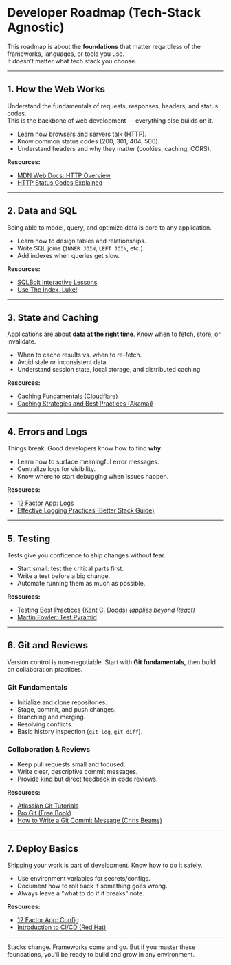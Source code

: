 # Developer Roadmap (Tech-Stack Agnostic)

This roadmap is about the **foundations** that matter regardless of the frameworks, languages, or tools you use.  
It doesn’t matter what tech stack you choose.

---

## 1. How the Web Works
Understand the fundamentals of requests, responses, headers, and status codes.  
This is the backbone of web development — everything else builds on it.

- Learn how browsers and servers talk (HTTP).
- Know common status codes (200, 301, 404, 500).
- Understand headers and why they matter (cookies, caching, CORS).

**Resources:**
- [MDN Web Docs: HTTP Overview](https://developer.mozilla.org/en-US/docs/Web/HTTP/Overview)  
- [HTTP Status Codes Explained](https://httpstatuses.com/)

---

## 2. Data and SQL
Being able to model, query, and optimize data is core to any application.

- Learn how to design tables and relationships.
- Write SQL joins (`INNER JOIN`, `LEFT JOIN`, etc.).
- Add indexes when queries get slow.

**Resources:**
- [SQLBolt Interactive Lessons](https://sqlbolt.com/)  
- [Use The Index, Luke!](https://use-the-index-luke.com/)

---

## 3. State and Caching
Applications are about **data at the right time**. Know when to fetch, store, or invalidate.

- When to cache results vs. when to re-fetch.
- Avoid stale or inconsistent data.
- Understand session state, local storage, and distributed caching.

**Resources:**
- [Caching Fundamentals (Cloudflare)](https://developers.cloudflare.com/cache/about/)  
- [Caching Strategies and Best Practices (Akamai)](https://developer.akamai.com/blog/2021/05/03/caching-strategies-and-best-practices)

---

## 4. Errors and Logs
Things break. Good developers know how to find **why**.

- Learn how to surface meaningful error messages.
- Centralize logs for visibility.
- Know where to start debugging when issues happen.

**Resources:**
- [12 Factor App: Logs](https://12factor.net/logs)  
- [Effective Logging Practices (Better Stack Guide)](https://betterstack.com/community/guides/logging/)

---

## 5. Testing
Tests give you confidence to ship changes without fear.

- Start small: test the critical parts first.
- Write a test before a big change.
- Automate running them as much as possible.

**Resources:**
- [Testing Best Practices (Kent C. Dodds)](https://kentcdodds.com/blog/common-mistakes-with-react-testing-library) *(applies beyond React)*  
- [Martin Fowler: Test Pyramid](https://martinfowler.com/bliki/TestPyramid.html)

---

## 6. Git and Reviews
Version control is non-negotiable. Start with **Git fundamentals**, then build on collaboration practices.

### Git Fundamentals
- Initialize and clone repositories.  
- Stage, commit, and push changes.  
- Branching and merging.  
- Resolving conflicts.  
- Basic history inspection (`git log`, `git diff`).  

### Collaboration & Reviews
- Keep pull requests small and focused.  
- Write clear, descriptive commit messages.  
- Provide kind but direct feedback in code reviews.  

**Resources:**
- [Atlassian Git Tutorials](https://www.atlassian.com/git/tutorials)  
- [Pro Git (Free Book)](https://git-scm.com/book/en/v2)  
- [How to Write a Git Commit Message (Chris Beams)](https://chris.beams.io/posts/git-commit/)  

---

## 7. Deploy Basics
Shipping your work is part of development. Know how to do it safely.

- Use environment variables for secrets/configs.
- Document how to roll back if something goes wrong.
- Always leave a “what to do if it breaks” note.

**Resources:**
- [12 Factor App: Config](https://12factor.net/config)  
- [Introduction to CI/CD (Red Hat)](https://www.redhat.com/en/topics/devops/what-is-ci-cd)

---

Stacks change. Frameworks come and go. But if you master these foundations, you’ll be ready to build and grow in any environment.
